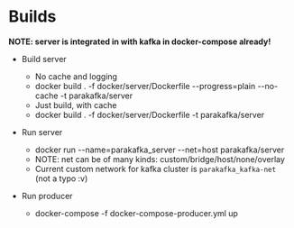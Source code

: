 # Builds
**NOTE: server is integrated in with kafka in docker-compose already!**
- Build server
  - No cache and logging
  - docker build . -f docker/server/Dockerfile --progress=plain --no-cache -t parakafka/server
  - Just build, with cache
  - docker build . -f docker/server/Dockerfile -t parakafka/server

- Run server
  - docker run --name=parakafka_server --net=host parakafka/server
  - NOTE: net can be of many kinds: custom/bridge/host/none/overlay
  - Current custom network for kafka cluster is `parakafka_kafka-net` (not a typo :v)

- Run producer
  - docker-compose -f docker-compose-producer.yml up